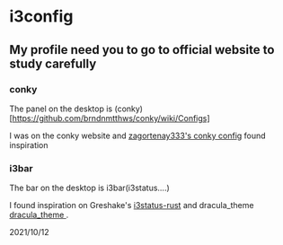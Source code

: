 # i3config
## My profile need you to go to official website to study carefully

### conky
The panel on the desktop is (conky)[https://github.com/brndnmtthws/conky/wiki/Configs]

I was on the conky website and [zagortenay333's conky config](https://github.com/zagortenay333/conky_themes) found inspiration

### i3bar
The bar on the desktop is i3bar(i3status....)

I found inspiration on Greshake's [i3status-rust](https://github.com/greshake/i3status-rust) and dracula_theme [dracula_theme ](https://draculatheme.com/).



2021/10/12
